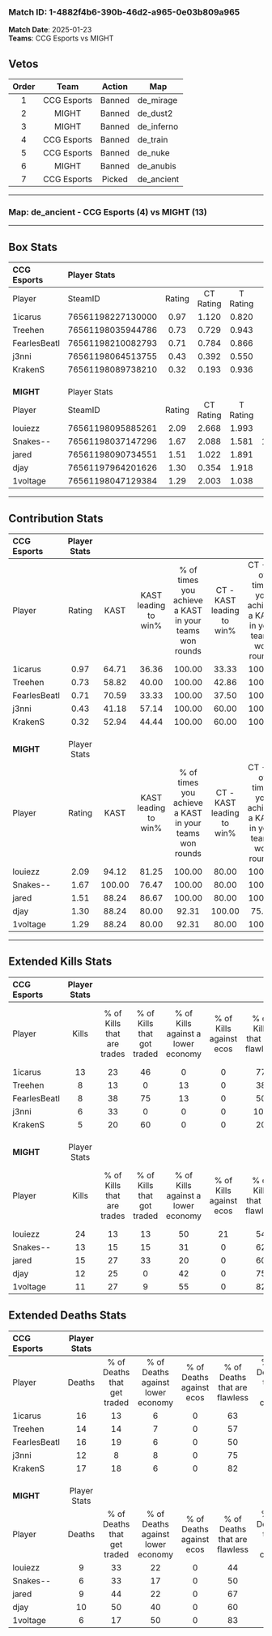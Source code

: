 ### Match ID: 1-4882f4b6-390b-46d2-a965-0e03b809a965  
**Match Date**: 2025-01-23  
**Teams**: CCG Esports vs MIGHT  

## Vetos  

| Order | Team | Action | Map |
| :---: | :--: | :----: | --- |
| 1 | CCG Esports | Banned | de_mirage |
| 2 | MIGHT | Banned | de_dust2 |
| 3 | MIGHT | Banned | de_inferno |
| 4 | CCG Esports | Banned | de_train |
| 5 | CCG Esports | Banned | de_nuke |
| 6 | MIGHT | Banned | de_anubis |
| 7 | CCG Esports | Picked | de_ancient |

---  

### **Map**: de_ancient - CCG Esports (4) vs MIGHT (13)  
---  

## Box Stats  

| **CCG Esports** | Player Stats      |        |           |          |        |       |       |         |        |      |     |
| :- | :- | :-: | :-: | :-: | :-: | :-: | :-: | :-: | :-: | :-: | :-: |
| Player          | SteamID           | Rating | CT Rating | T Rating |  KAST  |  ADR  | Kills | Assists | Deaths | K/D  | HS% |
| 1icarus         | 76561198227130000 |  0.97  |   1.120   |  0.820   | 64.71  | 82.7  |  13   |    2    |   16   | 0.81 | 84  |
| Treehen         | 76561198035944786 |  0.73  |   0.729   |  0.943   | 58.82  | 77.1  |   8   |    4    |   14   | 0.57 | 62  |
| FearlesBeatl    | 76561198210082793 |  0.71  |   0.784   |  0.866   | 70.59  | 65.3  |   8   |    4    |   16   | 0.50 | 37  |
| j3nni           | 76561198064513755 |  0.43  |   0.392   |  0.550   | 41.18  | 34.1  |   6   |    5    |   12   | 0.50 | 50  |
| KrakenS         | 76561198089738210 |  0.32  |   0.193   |  0.936   | 52.94  | 40.8  |   5   |    3    |   17   | 0.29 | 40  |
|                 |                   |        |           |          |        |       |       |         |        |      |     |
|                 |                   |        |           |          |        |       |       |         |        |      |     |
|                 |                   |        |           |          |        |       |       |         |        |      |     |
| **MIGHT**       | Player Stats      |        |           |          |        |       |       |         |        |      |     |
| Player          | SteamID           | Rating | CT Rating | T Rating |  KAST  |  ADR  | Kills | Assists | Deaths | K/D  | HS% |
| louiezz         | 76561198095885261 |  2.09  |   2.668   |  1.993   | 94.12  | 119.5 |  24   |    4    |   9    | 2.67 | 25  |
| Snakes--        | 76561198037147296 |  1.67  |   2.088   |  1.581   | 100.00 | 107.4 |  13   |   10    |   6    | 2.17 | 53  |
| jared           | 76561198090734551 |  1.51  |   1.022   |  1.891   | 88.24  | 87.9  |  15   |    7    |   9    | 1.67 | 40  |
| djay            | 76561197964201626 |  1.30  |   0.354   |  1.918   | 88.24  | 85.6  |  12   |    4    |   10   | 1.20 | 41  |
| 1voltage        | 76561198047129384 |  1.29  |   2.003   |  1.038   | 88.24  | 64.5  |  11   |    1    |   6    | 1.83 | 27  |
---  

## Contribution Stats  

| **CCG Esports** | Player Stats |        |                      |                                                        |                           |                                                             |                          |                                                            |
| :- | :-: | :-: | :-: | :-: | :-: | :-: | :-: | :-: |
| Player          |    Rating    |  KAST  | KAST leading to win% | % of times you achieve a KAST in your teams won rounds | CT - KAST leading to win% | CT - % of times you achieve a KAST in your teams won rounds | T - KAST leading to win% | T - % of times you achieve a KAST in your teams won rounds |
| 1icarus         |     0.97     | 64.71  |        36.36         |                         100.00                         |           33.33           |                           100.00                            |          50.00           |                           100.00                           |
| Treehen         |     0.73     | 58.82  |        40.00         |                         100.00                         |           42.86           |                           100.00                            |          33.33           |                           100.00                           |
| FearlesBeatl    |     0.71     | 70.59  |        33.33         |                         100.00                         |           37.50           |                           100.00                            |          25.00           |                           100.00                           |
| j3nni           |     0.43     | 41.18  |        57.14         |                         100.00                         |           60.00           |                           100.00                            |          50.00           |                           100.00                           |
| KrakenS         |     0.32     | 52.94  |        44.44         |                         100.00                         |           60.00           |                           100.00                            |          25.00           |                           100.00                           |
|                 |              |        |                      |                                                        |                           |                                                             |                          |                                                            |
|                 |              |        |                      |                                                        |                           |                                                             |                          |                                                            |
|                 |              |        |                      |                                                        |                           |                                                             |                          |                                                            |
| **MIGHT**       | Player Stats |        |                      |                                                        |                           |                                                             |                          |                                                            |
| Player          |    Rating    |  KAST  | KAST leading to win% | % of times you achieve a KAST in your teams won rounds | CT - KAST leading to win% | CT - % of times you achieve a KAST in your teams won rounds | T - KAST leading to win% | T - % of times you achieve a KAST in your teams won rounds |
| louiezz         |     2.09     | 94.12  |        81.25         |                         100.00                         |           80.00           |                           100.00                            |          81.82           |                           100.00                           |
| Snakes--        |     1.67     | 100.00 |        76.47         |                         100.00                         |           80.00           |                           100.00                            |          75.00           |                           100.00                           |
| jared           |     1.51     | 88.24  |        86.67         |                         100.00                         |           80.00           |                           100.00                            |          90.00           |                           100.00                           |
| djay            |     1.30     | 88.24  |        80.00         |                         92.31                          |          100.00           |                            75.00                            |          75.00           |                           100.00                           |
| 1voltage        |     1.29     | 88.24  |        80.00         |                         92.31                          |           80.00           |                           100.00                            |          80.00           |                           88.89                            |
---  

## Extended Kills Stats  

| **CCG Esports** | Player Stats |                            |                            |                                    |                         |                              |                                 |                                       |                    |           |
| :- | :-: | :-: | :-: | :-: | :-: | :-: | :-: | :-: | :-: | :-: |
| Player          |    Kills     | % of Kills that are trades | % of Kills that got traded | % of Kills against a lower economy | % of Kills against ecos | % of Kills that are flawless | % of Kills that are close duels | % of Kills that are assisted by flash | Pistol Round Kills | AWP Kills |
| 1icarus         |      13      |             23             |             46             |                 0                  |            0            |              77              |                8                |                   8                   |         0          |     4     |
| Treehen         |      8       |             13             |             0              |                 13                 |            0            |              38              |                0                |                   0                   |         1          |     1     |
| FearlesBeatl    |      8       |             38             |             75             |                 13                 |            0            |              50              |               25                |                  25                   |         0          |     1     |
| j3nni           |      6       |             33             |             0              |                 0                  |            0            |             100              |                0                |                   0                   |         0          |     2     |
| KrakenS         |      5       |             20             |             60             |                 0                  |            0            |              20              |               20                |                  20                   |         0          |     0     |
|                 |              |                            |                            |                                    |                         |                              |                                 |                                       |                    |           |
|                 |              |                            |                            |                                    |                         |                              |                                 |                                       |                    |           |
|                 |              |                            |                            |                                    |                         |                              |                                 |                                       |                    |           |
| **MIGHT**       | Player Stats |                            |                            |                                    |                         |                              |                                 |                                       |                    |           |
| Player          |    Kills     | % of Kills that are trades | % of Kills that got traded | % of Kills against a lower economy | % of Kills against ecos | % of Kills that are flawless | % of Kills that are close duels | % of Kills that are assisted by flash | Pistol Round Kills | AWP Kills |
| louiezz         |      24      |             13             |             13             |                 50                 |           21            |              54              |               17                |                   0                   |         0          |     2     |
| Snakes--        |      13      |             15             |             15             |                 31                 |            0            |              62              |               23                |                   0                   |         0          |     1     |
| jared           |      15      |             27             |             33             |                 20                 |            0            |              60              |                0                |                   7                   |         0          |     4     |
| djay            |      12      |             25             |             0              |                 42                 |            0            |              75              |                8                |                   0                   |         0          |     0     |
| 1voltage        |      11      |             27             |             9              |                 55                 |            0            |              82              |                0                |                   0                   |         7          |     1     |
## Extended Deaths Stats  

| **CCG Esports** | Player Stats |                             |                                   |                          |                               |                            |                           |               |
| :- | :-: | :-: | :-: | :-: | :-: | :-: | :-: | :-: |
| Player          |    Deaths    | % of Deaths that get traded | % of Deaths against lower economy | % of Deaths against ecos | % of Deaths that are flawless | % of Deaths that are close | % of Deaths while blinded | Deaths to AWP |
| 1icarus         |      16      |             13              |                 6                 |            0             |              63               |             25             |             0             |       2       |
| Treehen         |      14      |             14              |                 7                 |            0             |              57               |             29             |             0             |       2       |
| FearlesBeatl    |      16      |             19              |                 6                 |            0             |              50               |             0              |             6             |       1       |
| j3nni           |      12      |              8              |                 8                 |            0             |              75               |             0              |             0             |       1       |
| KrakenS         |      17      |             18              |                 6                 |            0             |              82               |             0              |             0             |       1       |
|                 |              |                             |                                   |                          |                               |                            |                           |               |
|                 |              |                             |                                   |                          |                               |                            |                           |               |
|                 |              |                             |                                   |                          |                               |                            |                           |               |
| **MIGHT**       | Player Stats |                             |                                   |                          |                               |                            |                           |               |
| Player          |    Deaths    | % of Deaths that get traded | % of Deaths against lower economy | % of Deaths against ecos | % of Deaths that are flawless | % of Deaths that are close | % of Deaths while blinded | Deaths to AWP |
| louiezz         |      9       |             33              |                22                 |            0             |              44               |             11             |             0             |       1       |
| Snakes--        |      6       |             33              |                17                 |            0             |              50               |             33             |            17             |       0       |
| jared           |      9       |             44              |                22                 |            0             |              67               |             0              |            22             |       0       |
| djay            |      10      |             50              |                40                 |            0             |              60               |             10             |             0             |       0       |
| 1voltage        |      6       |             17              |                50                 |            0             |              83               |             0              |            17             |       0       |
